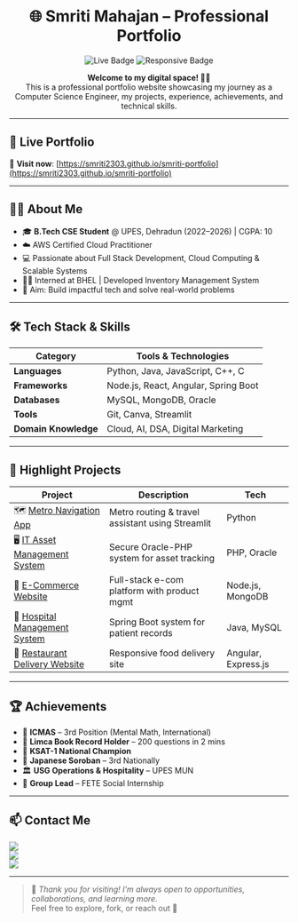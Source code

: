 <h1 align="center">🌐 Smriti Mahajan – Professional Portfolio</h1>

<p align="center">
  <img src="https://img.shields.io/badge/Status-Live-success?style=for-the-badge&logo=github" alt="Live Badge" />
  <img src="https://img.shields.io/badge/Responsive-Yes-brightgreen?style=for-the-badge&logo=html5" alt="Responsive Badge" />
</p>

<p align="center">
  <b>Welcome to my digital space! 👩‍💻</b><br/>
  This is a professional portfolio website showcasing my journey as a Computer Science Engineer, my projects, experience, achievements, and technical skills.
</p>

---

## 🔗 Live Portfolio

🎯 **Visit now**: [https://smriti2303.github.io/smriti-portfolio](https://smriti2303.github.io/smriti-portfolio)

---

## 🧑‍💼 About Me

- 🎓 **B.Tech CSE Student** @ UPES, Dehradun (2022–2026) | CGPA: 10  
- ☁️ AWS Certified Cloud Practitioner  
- 💻 Passionate about Full Stack Development, Cloud Computing & Scalable Systems  
- 👩‍💼 Interned at BHEL | Developed Inventory Management System  
- 🎯 Aim: Build impactful tech and solve real-world problems

---

## 🛠️ Tech Stack & Skills

| Category | Tools & Technologies |
|---------|----------------------|
| **Languages** | Python, Java, JavaScript, C++, C |
| **Frameworks** | Node.js, React, Angular, Spring Boot |
| **Databases** | MySQL, MongoDB, Oracle |
| **Tools** | Git, Canva, Streamlit |
| **Domain Knowledge** | Cloud, AI, DSA, Digital Marketing |

---

## 🚀 Highlight Projects

| Project | Description | Tech |
|--------|-------------|------|
| 🗺️ [Metro Navigation App](https://github.com/Smriti2303/Metro-Navigation-Application) | Metro routing & travel assistant using Streamlit | Python |
| 🖥️ [IT Asset Management System](https://github.com/Smriti2303/IT-Asset-Management-system) | Secure Oracle-PHP system for asset tracking | PHP, Oracle |
| 🛒 [E-Commerce Website](https://github.com/Smriti2303/E-commerce-project) | Full-stack e-com platform with product mgmt | Node.js, MongoDB |
| 🏥 [Hospital Management System](https://github.com/Smriti2303/HealthcareHub) | Spring Boot system for patient records | Java, MySQL |
| 🍴 [Restaurant Delivery Website](https://github.com/Smriti2303/Smiirestro) | Responsive food delivery site | Angular, Express.js |

---

## 🏆 Achievements

- 🧠 **ICMAS** – 3rd Position (Mental Math, International)
- 🏅 **Limca Book Record Holder** – 200 questions in 2 mins
- 🥇 **KSAT-1 National Champion**
- 🎌 **Japanese Soroban** – 3rd Nationally
- 🏛️ **USG Operations & Hospitality** – UPES MUN
- 🌱 **Group Lead** – FETE Social Internship

---

## 📫 Contact Me

<a href="mailto:smritimahajan2301@gmail.com"><img src="https://img.shields.io/badge/Email-smritimahajan2301@gmail.com-red?style=for-the-badge&logo=gmail&logoColor=white" /></a>
<br/>
<a href="https://www.linkedin.com/in/smriti-mahajan-a22315256"><img src="https://img.shields.io/badge/LinkedIn-Smriti%20Mahajan-blue?style=for-the-badge&logo=linkedin" /></a>
<br/>
<a href="https://github.com/Smriti2303"><img src="https://img.shields.io/badge/GitHub-Smriti2303-black?style=for-the-badge&logo=github" /></a>

---

> 🌟 _Thank you for visiting! I’m always open to opportunities, collaborations, and learning more._  
> Feel free to explore, fork, or reach out 🚀

